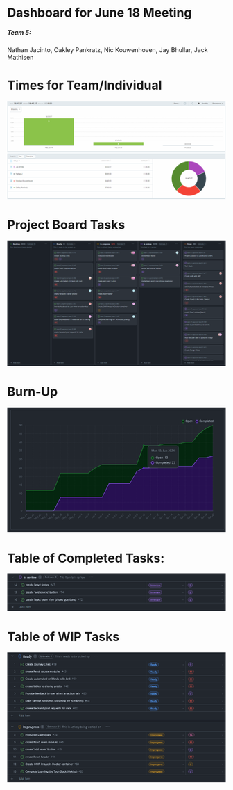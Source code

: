 # Dashboard for June 18 Meeting
##### Team 5:
Nathan Jacinto,
Oakley Pankratz, 
Nic Kouwenhoven, 
Jay Bhullar, 
Jack Mathisen


# Times for Team/Individual 
![Timesheet](../logScreenshots/teamTimesheetWeek4.2.png)

# Project Board Tasks
![Kanban](../logScreenshots/kanbanWeek4.2.png)

# Burn-Up
![Burnup](../logScreenshots/burnupWeek4.2.png)

# Table of Completed Tasks:
![Completed_Tasks](../logScreenshots/completedWeek4.2.png)

# Table of WIP Tasks
![WIP_Tasks](../logScreenshots/wipWeek4.2.png)
